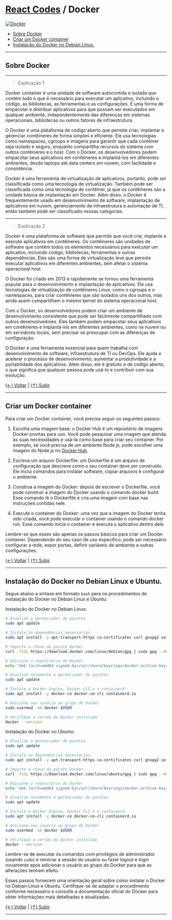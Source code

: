 # [React Codes](https://github.com/systemboys/React_Codes#react-codes "React Codes") / Docker

[![Docker](https://github.com/systemboys/React_Codes/raw/main/Tecnologia%20de%20cont%C3%AAiner/Docker/images/Docker.png "Docker")](https://github.com/systemboys/React_Codes/raw/main/Tecnologia%20de%20cont%C3%AAiner/Docker/images/Docker.png "Docker")

- [Sobre Docker](#sobre-docker "Sobre Docker")
- [Criar um Docker container](#criar-um-docker-container "Criar um Docker container")
- [Instalação do Docker no Debian Linux.](# "Instalação do Docker no Debian Linux.")

---

## Sobre Docker

---

> Explicação 1

Docker container é uma unidade de software autocontida e isolada que contém tudo o que é necessário para executar um aplicativo, incluindo o código, as bibliotecas, as ferramentas e as configurações. É uma forma de empacotar e distribuir aplicativos para que possam ser executados em qualquer ambiente, independentemente das diferenças em sistemas operacionais, bibliotecas ou outros fatores de infraestrutura.

O Docker é uma plataforma de código aberto que permite criar, implantar e gerenciar contêineres de forma simples e eficiente. Ele usa tecnologias como namespaces, cgroups e imagens para garantir que cada contêiner seja isolado e seguro, enquanto compartilha recursos do sistema com outros contêineres e o host. Com o Docker, os desenvolvedores podem empacotar seus aplicativos em contêineres e implantá-los em diferentes ambientes, desde laptops até data centers em nuvem, com facilidade e consistência.

Docker é uma ferramenta de virtualização de aplicativos, portanto, pode ser classificada como uma tecnologia de virtualização. Também pode ser classificada como uma tecnologia de contêiner, já que os contêineres são a unidade básica de implantação em Docker. Além disso, o Docker é frequentemente usado em desenvolvimento de software, implantação de aplicativos em nuvem, gerenciamento de infraestrutura e automação de TI, então também pode ser classificado nessas categorias.

---

> Explicação 2

Docker é uma plataforma de software que permite que você crie, implante e execute aplicativos em contêineres. Os contêineres são unidades de software que contêm todos os elementos necessários para executar um aplicativo, incluindo código, bibliotecas, ferramentas e outras dependências. Eles são uma forma de virtualização leve que permite executar aplicativos em diferentes ambientes, sem afetar o sistema operacional host.

O Docker foi criado em 2013 e rapidamente se tornou uma ferramenta popular para o desenvolvimento e implantação de aplicativos. Ele usa tecnologias de virtualização de contêineres Linux, como o cgroups e o namespaces, para criar contêineres que são isolados uns dos outros, mas ainda assim compartilham o mesmo kernel do sistema operacional host.

Com o Docker, os desenvolvedores podem criar um ambiente de desenvolvimento consistente que pode ser facilmente compartilhado com outros desenvolvedores. Eles também podem empacotar seus aplicativos em contêineres e implantá-los em diferentes ambientes, como na nuvem ou em servidores locais, sem precisar se preocupar com as diferenças de configuração.

O Docker é uma ferramenta essencial para quem trabalha com desenvolvimento de software, infraestrutura de TI ou DevOps. Ele ajuda a acelerar o processo de desenvolvimento, aumentar a produtividade e a portabilidade dos aplicativos. Além disso, ele é gratuito e de código aberto, o que significa que qualquer pessoa pode usá-lo e contribuir com sua evolução.

[(&larr;) Voltar](https://github.com/systemboys/React_Codes#react-codes "Voltar ao Sumário") | 
[(&uarr;) Subir](#react-codes--docker "Subir para o topo")

---

## Criar um Docker container

Para criar um Docker container, você precisa seguir os seguintes passos:

1. Escolha uma imagem base: o Docker Hub é um repositório de imagens Docker prontas para uso. Você pode pesquisar uma imagem que atenda às suas necessidades e usá-la como base para criar seu container. Por exemplo, se você precisa de um ambiente Node.js, pode escolher uma imagem do Node.js no [Docker Hub](https://hub.docker.com/ "Docker Hub").

2. Escreva um arquivo Dockerfile: um Dockerfile é um arquivo de configuração que descreve como o seu container deve ser construído. Ele inclui comandos para instalar software, copiar arquivos e configurar o ambiente.

3. Construa a imagem do Docker: depois de escrever o Dockerfile, você pode construir a imagem do Docker usando o comando docker build. Esse comando lê o Dockerfile e cria uma imagem com base nas instruções contidas nele.

4. Execute o container do Docker: uma vez que a imagem do Docker tenha sido criada, você pode executar o container usando o comando docker run. Esse comando inicia o container e executa o aplicativo dentro dele.

Lembre-se que esses são apenas os passos básicos para criar um Docker container. Dependendo do seu caso de uso específico, pode ser necessário configurar a rede, expor portas, definir variáveis de ambiente e outras configurações.

[(&larr;) Voltar](https://github.com/systemboys/React_Codes#react-codes "Voltar ao Sumário") | 
[(&uarr;) Subir](#react-codes--docker "Subir para o topo")

---

## Instalação do Docker no Debian Linux e Ubuntu.

Segue abaixo a sintaxe em formato `bash` para os procedimentos de instalação do Docker no Debian Linux e Ubuntu:

Instalação do Docker no Debian Linux:
```bash
# Atualize o gerenciador de pacotes
sudo apt update

# Instale as dependências necessárias
sudo apt install -y apt-transport-https ca-certificates curl gnupg2 software-properties-common

# Importe a chave do pacote Docker
curl -fsSL https://download.docker.com/linux/debian/gpg | sudo gpg --dearmor -o /usr/share/keyrings/docker-archive-keyring.gpg

# Adicione o repositório do Docker
echo "deb [arch=amd64 signed-by=/usr/share/keyrings/docker-archive-keyring.gpg] https://download.docker.com/linux/debian $(lsb_release -cs) stable" | sudo tee /etc/apt/sources.list.d/docker.list > /dev/null

# Atualize novamente o gerenciador de pacotes
sudo apt update

# Instale o Docker Engine, Docker CLI e o containerd
sudo apt install -y docker-ce docker-ce-cli containerd.io

# Adicione seu usuário ao grupo do Docker
sudo usermod -aG docker $USER

# Verifique a versão do Docker instalada
docker --version
```

Instalação do Docker no Ubuntu:

```bash
# Atualize o gerenciador de pacotes
sudo apt update

# Instale as dependências necessárias
sudo apt install -y apt-transport-https ca-certificates curl gnupg2 software-properties-common

# Importe a chave do pacote Docker
curl -fsSL https://download.docker.com/linux/ubuntu/gpg | sudo gpg --dearmor -o /usr/share/keyrings/docker-archive-keyring.gpg

# Adicione o repositório do Docker
echo "deb [arch=amd64 signed-by=/usr/share/keyrings/docker-archive-keyring.gpg] https://download.docker.com/linux/ubuntu $(lsb_release -cs) stable" | sudo tee /etc/apt/sources.list.d/docker.list > /dev/null

# Atualize novamente o gerenciador de pacotes
sudo apt update

# Instale o Docker Engine, Docker CLI e o containerd
sudo apt install -y docker-ce docker-ce-cli containerd.io

# Adicione seu usuário ao grupo do Docker
sudo usermod -aG docker $USER

# Verifique a versão do Docker instalada
docker --version
```

Lembre-se de executar os comandos com privilégios de administrador (usando `sudo`) e reiniciar a sessão do usuário ou fazer logout e login novamente após adicionar o usuário ao grupo do Docker para que as alterações tenham efeito.

Esses passos fornecem uma orientação geral sobre como instalar o Docker no Debian Linux e Ubuntu. Certifique-se de adaptar o procedimento conforme necessário e consulte a documentação oficial do Docker para obter informações mais detalhadas e atualizadas.

[(&larr;) Voltar](https://github.com/systemboys/React_Codes#react-codes "Voltar ao Sumário") | 
[(&uarr;) Subir](#react-codes--docker "Subir para o topo")

---